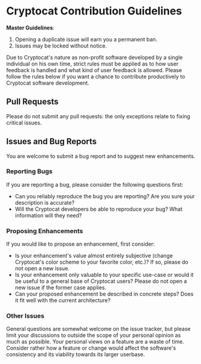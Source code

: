 # Cryptocat Contribution Guidelines

**Master Guidelines**:

1. Opening a duplicate issue will earn you a permanent ban.
2. Issues may be locked without notice.

Due to Cryptocat's nature as non-profit software developed by a single individual on his own time, strict rules must be applied as to how user feedback is handled and what kind of user feedback is allowed. Please follow the rules below if you want a chance to contribute productively to Cryptocat software development.

## Pull Requests
Please do not submit any pull requests: the only exceptions relate to fixing critical issues.

## Issues and Bug Reports
You are welcome to submit a bug report and to suggest new enhancements.

### Reporting Bugs
If you are reporting a bug, please consider the following questions first:

* Can you reliably reproduce the bug you are reporting? Are you sure your description is accurate?
* Will the Cryptocat developers be able to reproduce your bug? What information will they need?

### Proposing Enhancements
If you would like to propose an enhancement, first consider:

* Is your enhancement's value almost entirely subjective (change Cryptocat's color scheme to your favorite color, etc.)? If so, please do not open a new issue.
* Is your enhancement only valuable to your specific use-case or would it be useful to a general base of Cryptocat users? Please do not open a new issue if the former case applies.
* Can your proposed enhancement be described in concrete steps? Does it fit well with the current architecture?

### Other Issues
General questions are somewhat welcome on the issue tracker, but please limit your discussions to outside the scope of your personal opinion as much as possible. Your personal views on a feature are a waste of time. Consider rather how a feature or change would affect the software's consistency and its viability towards its larger userbase.


